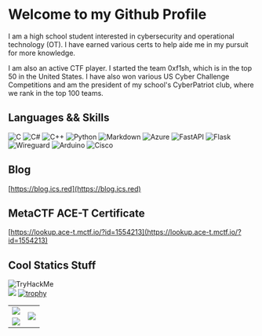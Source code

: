 # Welcome to my Github Profile
I am a high school student interested in cybersecurity and operational technology (OT). I have earned various certs to help aide me in my pursuit for more knowledge.

I am also an active CTF player. I started the team 0xf1sh, which is in the top 50 in the United States. I have also won various US Cyber Challenge Competitions and am the president of my school's CyberPatriot club, where we rank in the top 100 teams.
## Languages && Skills
![C](https://img.shields.io/badge/c-%2300599C.svg?style=for-the-badge&logo=c&logoColor=white) ![C#](https://img.shields.io/badge/c%23-%23239120.svg?style=for-the-badge&logo=csharp&logoColor=white) ![C++](https://img.shields.io/badge/c++-%2300599C.svg?style=for-the-badge&logo=c%2B%2B&logoColor=white) ![Python](https://img.shields.io/badge/python-3670A0?style=for-the-badge&logo=python&logoColor=ffdd54) ![Markdown](https://img.shields.io/badge/markdown-%23000000.svg?style=for-the-badge&logo=markdown&logoColor=white) ![Azure](https://img.shields.io/badge/azure-%230072C6.svg?style=for-the-badge&logo=microsoftazure&logoColor=white) ![FastAPI](https://img.shields.io/badge/FastAPI-005571?style=for-the-badge&logo=fastapi) ![Flask](https://img.shields.io/badge/flask-%23000.svg?style=for-the-badge&logo=flask&logoColor=white) ![Wireguard](https://img.shields.io/badge/wireguard-%2388171A.svg?style=for-the-badge&logo=wireguard&logoColor=white) ![Arduino](https://img.shields.io/badge/-Arduino-00979D?style=for-the-badge&logo=Arduino&logoColor=white) ![Cisco](https://img.shields.io/badge/cisco-%23049fd9.svg?style=for-the-badge&logo=cisco&logoColor=black)

## Blog

[https://blog.ics.red](https://blog.ics.red)

## MetaCTF ACE-T Certificate

[https://lookup.ace-t.mctf.io/?id=1554213](https://lookup.ace-t.mctf.io/?id=1554213)

## Cool Statics Stuff
<img src="https://tryhackme-badges.s3.amazonaws.com/glombo.png" alt="TryHackMe"><br>
![](https://komarev.com/ghpvc/?username=ladderlogix&color=red)
[![trophy](https://github-profile-trophy.vercel.app/?username=ladderlogix&theme=gruvbox&column=-1&no-frame=true&margin-w=13&title=MultiLanguage,Stars,Followers,Repositories,Experience,Commits,PullRequest,Issues,Organizations)](https://github.com/ryo-ma/github-profile-trophy)
<table class="tg" cellspacing="0" cellpadding="0" style="border:none;">
  <tr style="border:none;">
    <td class="tg-0pky" style="border:none;">
      <img src="https://github-readme-streak-stats.herokuapp.com?user=ladderlogix&theme=gruvbox&hide_border=true" />
    </td>
    <td class="tg-0pky" rowspan="2" style="border:none;">
      <img src="https://github-readme-stats.vercel.app/api/top-langs/?username=ladderlogix&theme=gruvbox&hide_border=true&langs_count=8" />
    </td>
  </tr>
  <tr style="border:none;">
    <td class="tg-0pky" style="border:none;">
      <img src="https://github-readme-stats.vercel.app/api?username=ladderlogix&show_icons=true&theme=gruvbox&hide_border=true" />
    </td>
  </tr>
</table>
